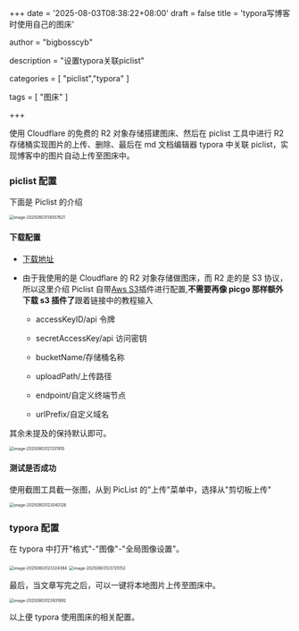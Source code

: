 +++
date = '2025-08-03T08:38:22+08:00'
draft = false
title = 'typora写博客时使用自己的图床'

author = "bigbosscyb"

description = "设置typora关联piclist"

categories = [
    "piclist","typora"
]

tags = [
    "图床"
]

+++

使用 Cloudflare 的免费的 R2 对象存储搭建图床、然后在 piclist 工具中进行 R2 存储桶实现图片的上传、删除、最后在 md 文档编辑器 typora 中关联 piclist，实现博客中的图片自动上传至图床中。

### piclist 配置

下面是 Piclist 的介绍

<img src="https://picture.939826.xyz/pictures/img/image-20250803114557621.png" alt="image-20250803114557621" style="zoom:50%;" />

#### 下载配置

- [下载地址](https://piclist.cn/app.html#mac)

- 由于我使用的是 Cloudflare 的 R2 对象存储做图床，而 R2 走的是 S3 协议，所以这里介绍 Piclist 自带[Aws S3](https://piclist.cn/configure.html#%E5%86%85%E7%BD%AEaws-s3)插件进行配置,**不需要再像 picgo 那样额外下载 s3 插件了**跟着链接中的教程输入

  - accessKeyID/api 令牌
  - secretAccessKey/api 访问密钥
  - bucketName/存储桶名称

  - uploadPath/上传路径
  - endpoint/自定义终端节点
  - urlPrefix/自定义域名

其余未提及的保持默认即可。

<img src="https://picture.939826.xyz/pictures/img/image-20250803121331910.png" alt="image-20250803121331910" style="zoom:50%;" />

#### 测试是否成功

使用截图工具截一张图，从到 PicList 的"上传"菜单中，选择从"剪切板上传"

<img src="https://picture.939826.xyz/pictures/img/image-20250803123040126.png" alt="image-20250803123040126" style="zoom:50%;" />

### typora 配置

在 typora 中打开"格式"-"图像"-"全局图像设置"。

<img src="https://picture.939826.xyz/pictures/img/image-20250803123324384.png" alt="image-20250803123324384" style="zoom:50%;" />

<img src="https://picture.939826.xyz/pictures/img/image-20250803123725152.png" alt="image-20250803123725152" style="zoom:50%;" />

最后，当文章写完之后，可以一键将本地图片上传至图床中。

<img src="https://picture.939826.xyz/pictures/img/image-20250803123931892.png" alt="image-20250803123931892" style="zoom:50%;" />

以上便 typora 使用图床的相关配置。
